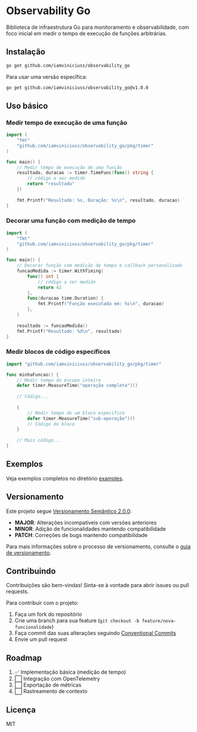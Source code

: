 # Observability Go

Biblioteca de infraestrutura Go para monitoramento e observabilidade, com foco inicial em medir o tempo de execução de funções arbitrárias.

## Instalação

```bash
go get github.com/iamviniciuss/observability_go
```

Para usar uma versão específica:

```bash
go get github.com/iamviniciuss/observability_go@v1.0.0
```

## Uso básico

### Medir tempo de execução de uma função

```go
import (
    "fmt"
    "github.com/iamviniciuss/observability_go/pkg/timer"
)

func main() {
    // Medir tempo de execução de uma função
    resultado, duracao := timer.TimeFunc(func() string {
        // código a ser medido
        return "resultado"
    })
    
    fmt.Printf("Resultado: %s, Duração: %s\n", resultado, duracao)
}
```

### Decorar uma função com medição de tempo

```go
import (
    "fmt"
    "github.com/iamviniciuss/observability_go/pkg/timer"
)

func main() {
    // Decorar função com medição de tempo e callback personalizado
    funcaoMedida := timer.WithTiming(
        func() int {
            // código a ser medido
            return 42
        },
        func(duracao time.Duration) {
            fmt.Printf("Função executada em: %s\n", duracao)
        },
    )
    
    resultado := funcaoMedida()
    fmt.Printf("Resultado: %d\n", resultado)
}
```

### Medir blocos de código específicos

```go
import "github.com/iamviniciuss/observability_go/pkg/timer"

func minhaFuncao() {
    // Medir tempo do escopo inteiro
    defer timer.MeasureTime("operação completa")()
    
    // Código...
    
    {
        // Medir tempo de um bloco específico
        defer timer.MeasureTime("sub-operação")()
        // Código do bloco
    }
    
    // Mais código...
}
```

## Exemplos

Veja exemplos completos no diretório [examples](./examples).

## Versionamento

Este projeto segue [Versionamento Semântico 2.0.0](https://semver.org/lang/pt-BR/):

- **MAJOR**: Alterações incompatíveis com versões anteriores
- **MINOR**: Adição de funcionalidades mantendo compatibilidade
- **PATCH**: Correções de bugs mantendo compatibilidade

Para mais informações sobre o processo de versionamento, consulte o [guia de versionamento](./docs/guides/versioning.md).

## Contribuindo

Contribuições são bem-vindas! Sinta-se à vontade para abrir issues ou pull requests.

Para contribuir com o projeto:

1. Faça um fork do repositório
2. Crie uma branch para sua feature (`git checkout -b feature/nova-funcionalidade`)
3. Faça commit das suas alterações seguindo [Conventional Commits](https://www.conventionalcommits.org/pt-br/)
4. Envie um pull request

## Roadmap

1. ✅ Implementação básica (medição de tempo)
2. ⬜ Integração com OpenTelemetry
3. ⬜ Exportação de métricas
4. ⬜ Rastreamento de contexto

## Licença

MIT
